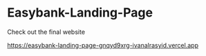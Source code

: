 # Easybank-Landing-Page

Check out the final website

https://easybank-landing-page-gnqyd9xrg-ivanalrasyid.vercel.app
